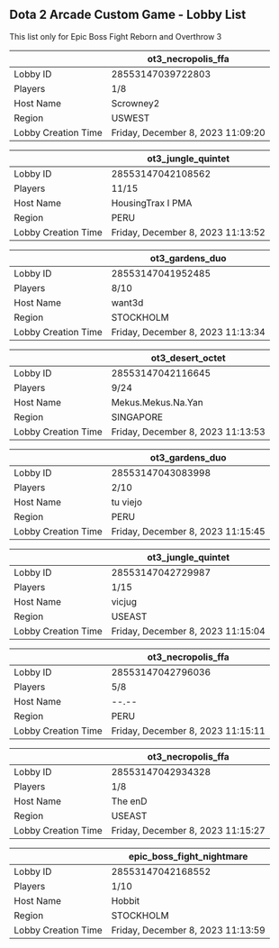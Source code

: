 ## Dota 2 Arcade Custom Game - Lobby List

This list only for Epic Boss Fight Reborn and Overthrow 3

|  | ot3_necropolis_ffa |
| ------ | ------ |
| Lobby ID | 28553147039722803 |
| Players | 1/8 |
| Host Name | Scrowney2 |
| Region | USWEST |
| Lobby Creation Time | Friday, December 8, 2023 11:09:20 |


|  | ot3_jungle_quintet |
| ------ | ------ |
| Lobby ID | 28553147042108562 |
| Players | 11/15 |
| Host Name | HousingTrax I PMA |
| Region | PERU |
| Lobby Creation Time | Friday, December 8, 2023 11:13:52 |


|  | ot3_gardens_duo |
| ------ | ------ |
| Lobby ID | 28553147041952485 |
| Players | 8/10 |
| Host Name | want3d |
| Region | STOCKHOLM |
| Lobby Creation Time | Friday, December 8, 2023 11:13:34 |


|  | ot3_desert_octet |
| ------ | ------ |
| Lobby ID | 28553147042116645 |
| Players | 9/24 |
| Host Name | Mekus.Mekus.Na.Yan |
| Region | SINGAPORE |
| Lobby Creation Time | Friday, December 8, 2023 11:13:53 |


|  | ot3_gardens_duo |
| ------ | ------ |
| Lobby ID | 28553147043083998 |
| Players | 2/10 |
| Host Name | tu viejo |
| Region | PERU |
| Lobby Creation Time | Friday, December 8, 2023 11:15:45 |


|  | ot3_jungle_quintet |
| ------ | ------ |
| Lobby ID | 28553147042729987 |
| Players | 1/15 |
| Host Name | vicjug |
| Region | USEAST |
| Lobby Creation Time | Friday, December 8, 2023 11:15:04 |


|  | ot3_necropolis_ffa |
| ------ | ------ |
| Lobby ID | 28553147042796036 |
| Players | 5/8 |
| Host Name | --.-- |
| Region | PERU |
| Lobby Creation Time | Friday, December 8, 2023 11:15:11 |


|  | ot3_necropolis_ffa |
| ------ | ------ |
| Lobby ID | 28553147042934328 |
| Players | 1/8 |
| Host Name | The enD |
| Region | USEAST |
| Lobby Creation Time | Friday, December 8, 2023 11:15:27 |


|  | epic_boss_fight_nightmare |
| ------ | ------ |
| Lobby ID | 28553147042168552 |
| Players | 1/10 |
| Host Name | Hobbit |
| Region | STOCKHOLM |
| Lobby Creation Time | Friday, December 8, 2023 11:13:59 |


